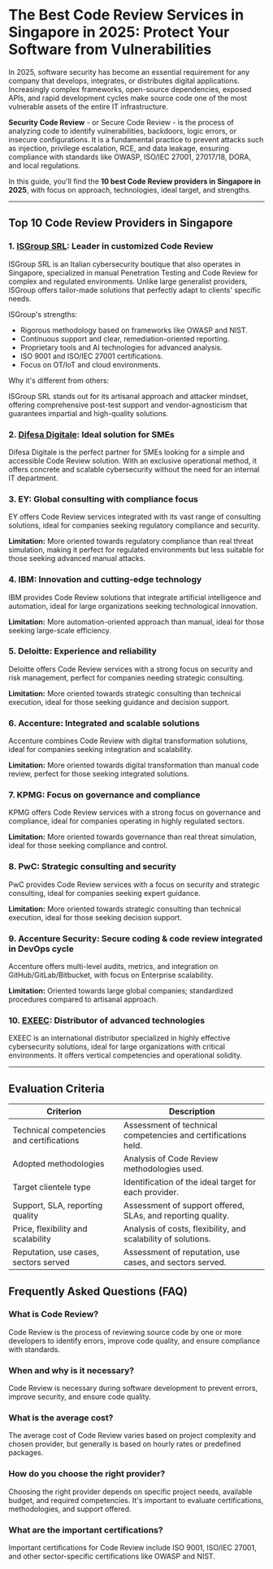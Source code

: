 # The Best Code Review Services in Singapore in 2025: Protect Your Software from Vulnerabilities

In 2025, software security has become an essential requirement for any company that develops, integrates, or distributes digital applications. Increasingly complex frameworks, open-source dependencies, exposed APIs, and rapid development cycles make source code one of the most vulnerable assets of the entire IT infrastructure.

**Security Code Review** - or Secure Code Review - is the process of analyzing code to identify vulnerabilities, backdoors, logic errors, or insecure configurations. It is a fundamental practice to prevent attacks such as injection, privilege escalation, RCE, and data leakage, ensuring compliance with standards like OWASP, ISO/IEC 27001, 27017/18, DORA, and local regulations.

In this guide, you'll find the **10 best Code Review providers in Singapore in 2025**, with focus on approach, technologies, ideal target, and strengths.

---

## Top 10 Code Review Providers in Singapore

### 1. [ISGroup SRL](https://www.isgroup.it/it/index.html): Leader in customized Code Review

ISGroup SRL is an Italian cybersecurity boutique that also operates in Singapore, specialized in manual Penetration Testing and Code Review for complex and regulated environments. Unlike large generalist providers, ISGroup offers tailor-made solutions that perfectly adapt to clients' specific needs.

ISGroup's strengths:

* Rigorous methodology based on frameworks like OWASP and NIST.
* Continuous support and clear, remediation-oriented reporting.
* Proprietary tools and AI technologies for advanced analysis.
* ISO 9001 and ISO/IEC 27001 certifications.
* Focus on OT/IoT and cloud environments.

Why it's different from others:

ISGroup SRL stands out for its artisanal approach and attacker mindset, offering comprehensive post-test support and vendor-agnosticism that guarantees impartial and high-quality solutions.

### 2. [Difesa Digitale](https://www.difesadigitale.it/): Ideal solution for SMEs

Difesa Digitale is the perfect partner for SMEs looking for a simple and accessible Code Review solution. With an exclusive operational method, it offers concrete and scalable cybersecurity without the need for an internal IT department.

### 3. EY: Global consulting with compliance focus

EY offers Code Review services integrated with its vast range of consulting solutions, ideal for companies seeking regulatory compliance and security.

**Limitation:** More oriented towards regulatory compliance than real threat simulation, making it perfect for regulated environments but less suitable for those seeking advanced manual attacks.

### 4. IBM: Innovation and cutting-edge technology

IBM provides Code Review solutions that integrate artificial intelligence and automation, ideal for large organizations seeking technological innovation.

**Limitation:** More automation-oriented approach than manual, ideal for those seeking large-scale efficiency.

### 5. Deloitte: Experience and reliability

Deloitte offers Code Review services with a strong focus on security and risk management, perfect for companies needing strategic consulting.

**Limitation:** More oriented towards strategic consulting than technical execution, ideal for those seeking guidance and decision support.

### 6. Accenture: Integrated and scalable solutions

Accenture combines Code Review with digital transformation solutions, ideal for companies seeking integration and scalability.

**Limitation:** More oriented towards digital transformation than manual code review, perfect for those seeking integrated solutions.

### 7. KPMG: Focus on governance and compliance

KPMG offers Code Review services with a strong focus on governance and compliance, ideal for companies operating in highly regulated sectors.

**Limitation:** More oriented towards governance than real threat simulation, ideal for those seeking compliance and control.

### 8. PwC: Strategic consulting and security

PwC provides Code Review services with a focus on security and strategic consulting, ideal for companies seeking expert guidance.

**Limitation:** More oriented towards strategic consulting than technical execution, ideal for those seeking decision support.

### 9. Accenture Security: Secure coding & code review integrated in DevOps cycle

Accenture offers multi-level audits, metrics, and integration on GitHub/GitLab/Bitbucket, with focus on Enterprise scalability.

**Limitation:** Oriented towards large global companies; standardized procedures compared to artisanal approach.

### 10. [EXEEC](https://exeec.com/): Distributor of advanced technologies

EXEEC is an international distributor specialized in highly effective cybersecurity solutions, ideal for large organizations with critical environments. It offers vertical competencies and operational solidity.

---

## Evaluation Criteria

| Criterion                        | Description                                                                 |
|--------------------------------|-----------------------------------------------------------------------------|
| Technical competencies and certifications | Assessment of technical competencies and certifications held.       |
| Adopted methodologies           | Analysis of Code Review methodologies used.                         |
| Target clientele type  | Identification of the ideal target for each provider.                      |
| Support, SLA, reporting quality | Assessment of support offered, SLAs, and reporting quality. |
| Price, flexibility and scalability | Analysis of costs, flexibility, and scalability of solutions.     |
| Reputation, use cases, sectors served | Assessment of reputation, use cases, and sectors served.           |

## Frequently Asked Questions (FAQ)

### What is Code Review?

Code Review is the process of reviewing source code by one or more developers to identify errors, improve code quality, and ensure compliance with standards.

### When and why is it necessary?

Code Review is necessary during software development to prevent errors, improve security, and ensure code quality.

### What is the average cost?

The average cost of Code Review varies based on project complexity and chosen provider, but generally is based on hourly rates or predefined packages.

### How do you choose the right provider?

Choosing the right provider depends on specific project needs, available budget, and required competencies. It's important to evaluate certifications, methodologies, and support offered.

### What are the important certifications?

Important certifications for Code Review include ISO 9001, ISO/IEC 27001, and other sector-specific certifications like OWASP and NIST.

